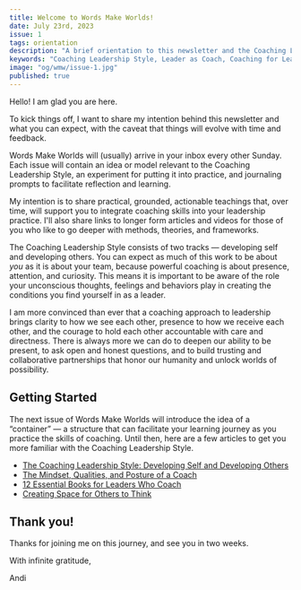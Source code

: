 ```yaml
---
title: Welcome to Words Make Worlds!
date: July 23rd, 2023
issue: 1
tags: orientation
description: "A brief orientation to this newsletter and the Coaching Leadership Style."
keywords: "Coaching Leadership Style, Leader as Coach, Coaching for Leaders, Manager as Coach"
image: "og/wmw/issue-1.jpg"
published: true
---
```


Hello! I am glad you are here.

To kick things off, I want to share my intention behind this newsletter and what you can expect, with the caveat that things will evolve with time and feedback.

Words Make Worlds will (usually) arrive in your inbox every other Sunday. Each issue will contain an idea or model relevant to the Coaching Leadership Style, an experiment for putting it into practice, and journaling prompts to facilitate reflection and learning.

My intention is to share practical, grounded, actionable teachings that, over time, will support you to integrate coaching skills into your leadership practice. I'll also share links to longer form articles and videos for those of you who like to go deeper with methods, theories, and frameworks.

The Coaching Leadership Style consists of two tracks &mdash; developing self and developing others. You can expect as much of this work to be about _you_ as it is about your team, because powerful coaching is about presence, attention, and curiosity. This means it is important to be aware of the role your unconscious thoughts, feelings and behaviors play in creating the conditions you find yourself in as a leader.

I am more convinced than ever that a coaching approach to leadership brings clarity to how we see each other, presence to how we receive each other, and the courage to hold each other accountable with care and directness. There is always more we can do to deepen our ability to be present, to ask open and honest questions, and to build trusting and collaborative partnerships that honor our humanity and unlock worlds of possibility.

## Getting Started

The next issue of Words Make Worlds will introduce the idea of a &ldquo;container&rdquo; &mdash; a structure that can facilitate your learning journey as you practice the skills of coaching. Until then, here are a few articles to get you more familiar with the Coaching Leadership Style.

- [The Coaching Leadership Style: Developing Self and Developing Others​](https://medium.com/wordsmakeworlds/the-coaching-leadership-style-developing-self-and-developing-others-2f3fd665ba6d)
- [The Mindset, Qualities, and Posture of a Coach](https://medium.com/wordsmakeworlds/the-mindset-qualities-and-posture-of-a-coach-28ff82c21a21)
- [12 Essential Books for Leaders Who Coach](https://medium.com/wordsmakeworlds/12-essential-books-for-leaders-who-coach-a7620fce706a)
- [Creating Space for Others to Think](https://medium.com/wordsmakeworlds/creating-space-for-others-to-think-30a6e8b418e1)

## Thank you!
Thanks for joining me on this journey, and see you in two weeks.

With infinite gratitude,

Andi
